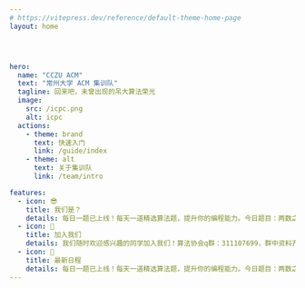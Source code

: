 ```yaml
---
# https://vitepress.dev/reference/default-theme-home-page
layout: home




hero:
  name: "CCZU ACM"
  text: "常州大学 ACM 集训队"
  tagline: 回来吧，未曾出现的吊大算法荣光
  image:
    src: /icpc.png
    alt: icpc
  actions:
    - theme: brand
      text: 快速入门
      link: /guide/index
    - theme: alt
      text: 关于集训队
      link: /team/intro

features:
  - icon: 😎
    title: 我们是？
    details: 每日一题已上线！每天一道精选算法题，提升你的编程能力。今日题目：两数之和 - [查看详情](/daily/2025-05-21.md)
  - icon: 🎉
    title: 加入我们
    details: 我们随时欢迎感兴趣的同学加入我们！算法协会q群：311107699，群中资料齐全，大佬在线解答问题~
  - icon: 📆
    title: 最新日程
    details: 每日一题已上线！每天一道精选算法题，提升你的编程能力。今日题目：两数之和（bushi
---
```


